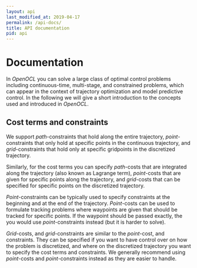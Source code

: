 ```yaml
---
layout: api
last_modified_at: 2019-04-17
permalink: /api-docs/
title: API documentation
pid: api
---
```


# Documentation

In *OpenOCL* you can solve a large class of optimal control problems including continuous-time, multi-stage, and constrained problems, which can appear in the context of trajectory optimization and model predictive control. In the following we will give a short introduction to the concepts used and introduced in *OpenOCL*.

## Cost terms and constraints

We support *path*-constraints that hold along the entire trajectory, *point*-constraints that only hold at specific points in the continuous trajectory, and *grid*-constraints that hold only at specific gridpoints in the discretized trajectory.

Similarly, for the cost terms you can specify *path*-costs that are integrated along the trajectory (also known as Lagrange term), *point*-costs that are given for specific points along the trajectory, and *grid*-costs that can be specified for specific points on the discretized trajectory. 

*Point*-constraints can be typically used to specify constraints at the beginning and at the end of the trajectory. *Point*-costs can be used to formulate tracking problems where waypoints are given that should be tracked for specific points. If the waypoint should be passed exactly, the you would use *point*-constraints instead (but it is harder to solve).

*Grid*-costs, and *grid*-constraints are similar to the *point*-cost, and constraints. They can be specified if you want to have control over on how the problem is discretized, and where on the discretized trajectory you want to specify the cost terms and constraints. We generally recommend using *point*-costs and *point*-constraints instead as they are easier to handle.
